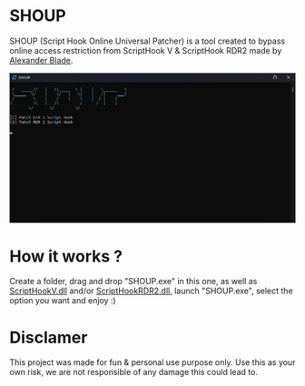 # SHOUP

SHOUP (Script Hook Online Universal Patcher) is a tool created to bypass online access restriction from ScriptHook V &amp; ScriptHook RDR2 made by <a href="http://www.dev-c.com/">Alexander Blade</a>.

![SHOUP](https://raw.githubusercontent.com/K3rhos/SHOUP/main/SHOUP.png)

# How it works ?

Create a folder, drag and drop "SHOUP.exe" in this one, as well as <a href="http://www.dev-c.com/gtav/scripthookv/">ScriptHookV.dll</a> and/or <a href="http://www.dev-c.com/rdr2/scripthookrdr2/">ScriptHookRDR2.dll</a>, launch "SHOUP.exe", select the option you want and enjoy :)

# Disclamer

This project was made for fun & personal use purpose only. Use this as your own risk, we are not responsible of any damage this could lead to.
